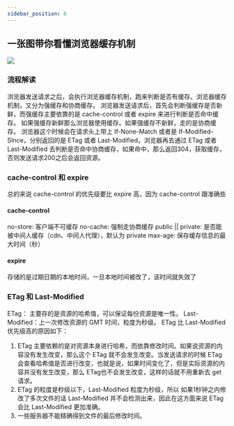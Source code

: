 ```yaml
---
sidebar_position: 6
---
```

## 一张图带你看懂浏览器缓存机制
![](https://cdn.jsdelivr.net/gh/Jesslynwong/Pics@main/20221028162024.png)
### 流程解读
浏览器发送请求之后，会执行浏览器缓存机制，跑来判断是否有缓存。浏览器缓存机制，又分为强缓存和协商缓存。
浏览器发送请求后，首先会判断强缓存是否新鲜，而强缓存主要依靠的是 cache-control 或者 expire 来进行判断是否命中缓存。 如果强缓存新鲜那么浏览器使用缓存。如果强缓存不新鲜，走的是协商缓存。 浏览器这个时候会在请求头上带上 If-None-Match 或者是 If-Modified-SInce，分别返回的是 ETag 或者 Last-Modified，浏览器再去通过 ETag 或者 Last-Modified 去判断是否命中协商缓存，如果命中，那么返回304，获取缓存，否则发送请求200之后会返回资源。
### cache-control 和 expire 
总的来说 cache-control 的优先级要比 expire 高，因为 cache-control 跟准确些
#### cache-control
no-store: 客户端不可缓存
no-cache: 强制走协商缓存
public || private: 是否能被中间人缓存（cdn、中间人代理），默认为 private
max-age: 保存缓存信息的最大时间（秒）
#### expire
存储的是过期日期的本地时间，一旦本地时间被改了，该时间就失效了
### ETag 和 Last-Modified
ETag： 主要存的是资源的哈希值，可以保证每份资源是唯一性。
Last-Modified：上一次修改资源的 GMT 时间，粒度为秒级。
ETag 比 Last-Modified 优先级高的原因如下：
1. ETag 主要依赖的是对资源本身进行哈希，而依靠修改时间。如果说资源的内容没有发生改变，那么这个 ETag 就不会发生改变。当发送请求的时候 ETag 会查看哈希值是否进行改变，也就是说，如果时间变化了，但是实际资源的内容并没有发生改变，那么 ETag也不会发生改变，这样的话就不用重新去 get 请求。
2. ETag 的粒度是秒级以下，Last-Modified 粒度为秒级，所以 如果1秒钟之内修改了多次文件的话 Last-Modified 并不会检测出来，因此在这方面来说 ETag 会比 Last-Modified 更加准确。
3. 一些服务器不能精确得到文件的最后修改时间。
